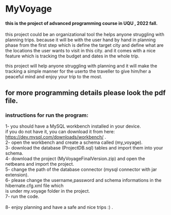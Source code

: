 # MyVoyage
#### this is the project of advanced programming course in UQU , 2022 fall.

this project could be an organizational tool the helps anyone struggling with planning trips. 
because it will be with the user hand by hand in planning phase from the first step which 
is define the target city and define what are the locations the user wants to visit 
in this city. and it comes with a nice feature which is tracking the budget 
and dates in the whole trip.

this project will help anyone struggling with planning and it will make the tracking 
a simple manner for the userto the traveller to give him/her a peaceful mind 
and enjoy your trip to the most.

## for more programming details please look the pdf file.

### instructions for run the program:

1- you should have a MySQL workbench installed in your device.<br>
if you do not have it, you can download it from here:<br>
https://dev.mysql.com/downloads/workbench/ .<br>
2- open the workbench and create a schema called (my_voyage).<br>
3- download the database (ProjectDB.sql) tables and import them into your schema.<br>
4- download the project (MyVoyageFinalVersion.zip) and open the netbeans and import the project.<br>
5- change the path of the database connector (mysql connector with jar extension).<br>
6- please change the username,password and schema informations in the hibernate.cfg.xml file which <br>
is under my.voyage folder in the project. <br>
7- run the code. <br>
<br>
8- enjoy planning and have a safe and nice trips :) .

